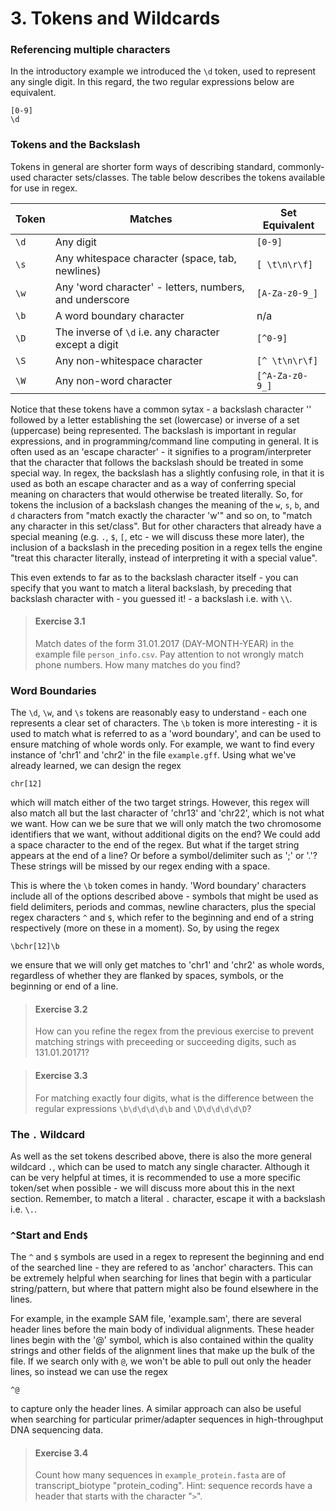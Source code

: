 # 3. Tokens and Wildcards
### Referencing multiple characters
In the introductory example we introduced the `\d` token, used to represent any single digit. In this regard, the two regular expressions below are equivalent.

```
[0-9]
\d
```

### Tokens and the Backslash

Tokens in general are shorter form ways of describing standard, commonly-used character sets/classes. The table below describes the tokens available for use in regex.

Token | Matches                                                 | Set Equivalent |
------|---------------------------------------------------------|----------------|
`\d`  | Any digit                                               | `[0-9]`        |
`\s`  | Any whitespace character (space, tab, newlines)         | `[ \t\n\r\f]`  |
`\w`  | Any 'word character' - letters, numbers, and underscore | `[A-Za-z0-9_]` |
`\b`  | A word boundary character                               | n/a        |
`\D`  | The inverse of `\d` i.e. any character except a digit   | `[^0-9]`       |
`\S`  | Any non-whitespace character                            | `[^ \t\n\r\f]` |
`\W`  | Any non-word character                                  | `[^A-Za-z0-9_]`|

Notice that these tokens have a common sytax - a backslash character '\' followed by a letter establishing the set (lowercase) or inverse of a set (uppercase) being represented. The backslash is important in regular expressions, and in programming/command line computing in general. It is often used as an 'escape character' - it signifies to a program/interpreter that the character that follows the backslash should be treated in some special way. In regex, the backslash has a slightly confusing role, in that it is used as both an escape character and as a way of conferring special meaning on characters that would otherwise be treated literally. So, for tokens the inclusion of a backslash changes the meaning of the `w`, `s`, `b`, and `d` characters from "match exactly the character 'w'" and so on, to "match any character in this set/class". But for other characters that already have a special meaning (e.g. `.`, `$`, `[`, etc - we will discuss these more later), the inclusion of a backslash in the preceding position in a regex tells the engine "treat this character literally, instead of interpreting it with a special value". 

This even extends to far as to the backslash character itself - you can specify that you want to match a literal backslash, by preceding that backslash character with - you guessed it! - a backslash i.e. with `\\`.

> #### Exercise 3.1
> Match dates of the form 31.01.2017 (DAY-MONTH-YEAR) in the example file `person_info.csv`. Pay attention to not wrongly match phone numbers. How many matches do you find?

### Word Boundaries

The `\d`, `\w`, and `\s` tokens are reasonably easy to understand - each one represents a clear set of characters. The `\b` token is more interesting - it is used to match what is referred to as a 'word boundary', and can be used to ensure matching of whole words only. For example, we want to find every instance of 'chr1' and 'chr2' in the file `example.gff`. Using what we've already learned, we can design the regex

```
chr[12]
```

which will match either of the two target strings. However, this regex will also match all but the last character of 'chr13' and 'chr22', which is not what we want. How can we be sure that we will only match the two chromosome identifiers that we want, without additional digits on the end? We could add a space character to the end of the regex. But what if the target string appears at the end of a line? Or before a symbol/delimiter such as ';' or '.'? These strings will be missed by our regex ending with a space. 

This is where the `\b` token comes in handy. 'Word boundary' characters include all of the options described above - symbols that might be used as field delimiters, periods and commas, newline characters, plus the special regex characters `^` and `$`, which refer to the beginning and end of a string respectively (more on these in a moment). So, by using the regex

```
\bchr[12]\b
```

we ensure that we will only get matches to 'chr1' and 'chr2' as whole words, regardless of whether they are flanked by spaces, symbols, or the beginning or end of a line.

> #### Exercise 3.2
> How can you refine the regex from the previous exercise to prevent matching strings with preceeding or succeeding digits, such as 131.01.20171?
 
> #### Exercise 3.3
> For matching exactly four digits, what is the difference between the regular expressions `\b\d\d\d\d\b` and `\D\d\d\d\d\D`?

### The `.` Wildcard

As well as the set tokens described above, there is also the more general wildcard `.`, which can be used to match any single character. Although it can be very helpful at times, it is recommended to use a more specific token/set when possible - we will discuss more about this in the next section. Remember, to match a literal `.` character, escape it with a backslash i.e. `\.`.

### `^`Start and End`$`
The `^` and `$` symbols are used in a regex to represent the beginning and end of the searched line - they are refered to as 'anchor' characters. This can be extremely helpful when searching for lines that begin with a particular string/pattern, but where that pattern might also be found elsewhere in the lines. 

For example, in the example SAM file, 'example.sam', there are several header lines before the main body of individual alignments. These header lines begin with the '@' symbol, which is also contained within the quality strings and other fields of the alignment lines that make up the bulk of the file. If we search only with `@`, we won't be able to pull out only the header lines, so instead we can use the regex

```
^@
```

to capture only the header lines. A similar approach can also be useful when searching for particular primer/adapter sequences in high-throughput DNA sequencing data.

> #### Exercise 3.4
> Count how many sequences in `example_protein.fasta` are of transcript_biotype "protein_coding". Hint: sequence records have a header that starts with the character "`>`".
